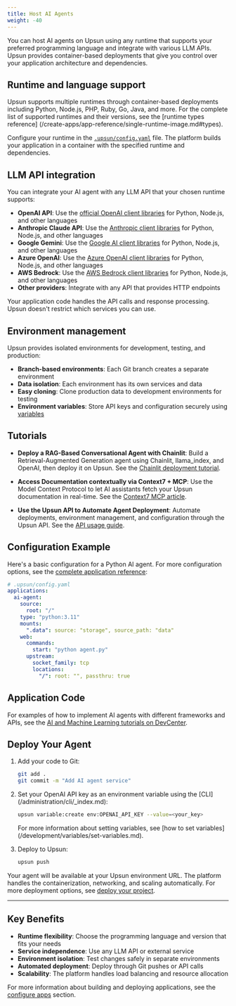 ```yaml
---
title: Host AI Agents
weight: -40
---
```


You can host AI agents on Upsun using any runtime that supports your preferred
programming language and integrate with various LLM APIs. Upsun provides
container-based deployments that give you control over your application
architecture and dependencies.

## Runtime and language support

Upsun supports multiple runtimes through container-based deployments including
Python, Node.js, PHP, Ruby, Go, Java, and more. For the complete list of
supported runtimes and their versions, see the [runtime types reference]
(/create-apps/app-reference/single-runtime-image.md#types).

Configure your runtime in the [`.upsun/config.yaml`](/learn/overview/yaml/yaml-structure.md)
 file.
The platform builds your application in a container with the specified runtime
and dependencies.

## LLM API integration

You can integrate your AI agent with any LLM API that your chosen runtime supports:

- **OpenAI API**: Use the [official OpenAI client libraries](https://platform.openai.com/docs/libraries) 
for Python, Node.js, and other languages
- **Anthropic Claude API**: Use the [Anthropic client libraries](https://docs.anthropic.com/en/docs/getting-started-with-the-api) for Python,
Node.js, and other languages
- **Google Gemini**: Use the [Google AI client libraries](https://ai.google.dev/docs)
for Python, Node.js, and other languages
- **Azure OpenAI**: Use the [Azure OpenAI client libraries](https://learn.microsoft.com/en-us/azure/ai-services/openai/) for Python,
Node.js, and other languages
- **AWS Bedrock**: Use the [AWS Bedrock client libraries](https://docs.aws.amazon.com/bedrock/) for Python, Node.js, and other languages
- **Other providers**: Integrate with any API that provides HTTP endpoints

Your application code handles the API calls and response processing. Upsun doesn't
restrict which services you can use.

## Environment management

Upsun provides isolated environments for development, testing, and production:

- **Branch-based environments**: Each Git branch creates a separate environment
- **Data isolation**: Each environment has its own services and data
- **Easy cloning**: Clone production data to development environments for testing
- **Environment variables**: Store API keys and configuration securely using
[variables](/development/variables/_index.md)

## Tutorials

- **Deploy a RAG-Based Conversational Agent with Chainlit**: Build a Retrieval-Augmented
Generation agent using Chainlit, llama_index, and OpenAI, then deploy it on Upsun.
See the [Chainlit deployment tutorial](https://devcenter.upsun.com/posts/deploying-chainlit-with-rag/).

- **Access Documentation contextually via Context7 + MCP**: Use the Model Context
Protocol to let AI assistants fetch your Upsun documentation in real-time. See the
[Context7 MCP article](https://devcenter.upsun.com/posts/context7-mcp/).

- **Use the Upsun API to Automate Agent Deployment**: Automate deployments, environment
management, and configuration through the Upsun API. See the
[API usage guide](https://devcenter.upsun.com/posts/using-the-upsun-api/).

## Configuration Example

Here's a basic configuration for a Python AI agent. For more configuration
options, see the [complete application reference](/create-apps/app-reference/single-runtime-image.md):

```yaml
# .upsun/config.yaml
applications:
  ai-agent:
    source:
      root: "/"
    type: "python:3.11"
    mounts:
      ".data": source: "storage", source_path: "data"
    web:
      commands:
        start: "python agent.py"
      upstream:
        socket_family: tcp
        locations:
          "/": root: "", passthru: true
```

## Application Code

For examples of how to implement AI agents with different frameworks and APIs,
see the [AI and Machine Learning tutorials on DevCenter](https://devcenter.upsun.com/posts/?utm_source=docs&utm_medium=ai-agent&utm_campaign=tutorials).

## Deploy Your Agent

1. Add your code to Git:

   ```bash
   git add .
   git commit -m "Add AI agent service"
   ```

2. Set your OpenAI API key as an environment variable using the [CLI]
(/administration/cli/_index.md):

   ```bash
   upsun variable:create env:OPENAI_API_KEY --value=<your_key>
   ```

   For more information about setting variables, see [how to set variables]
   (/development/variables/set-variables.md).

3. Deploy to Upsun:

   ```bash
   upsun push
   ```

Your agent will be available at your Upsun environment URL. The platform handles
the containerization, networking, and scaling automatically. For more deployment
options, see [deploy your project](/learn/overview/build-deploy.md).

---

## Key Benefits

- **Runtime flexibility**: Choose the programming language and version that fits
your needs
- **Service independence**: Use any LLM API or external service
- **Environment isolation**: Test changes safely in separate environments
- **Automated deployment**: Deploy through Git pushes or API calls
- **Scalability**: The platform handles load balancing and resource allocation

For more information about building and deploying applications, see the
[configure apps](/create-apps/_index.md) section.
